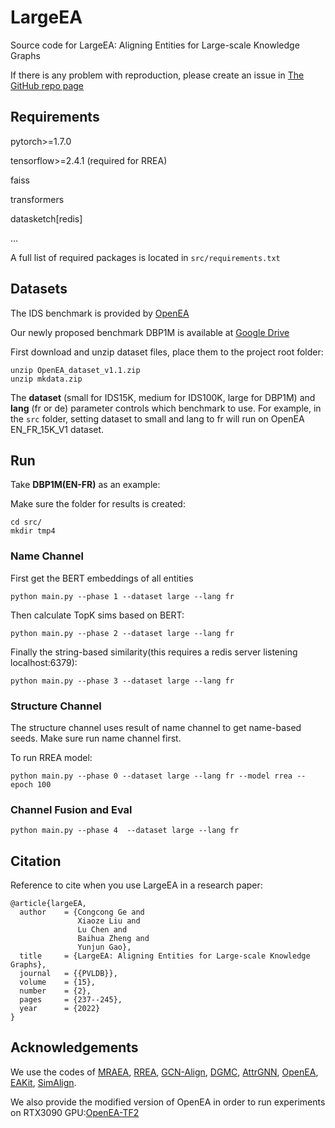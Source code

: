 # LargeEA

Source code for LargeEA: Aligning Entities for Large-scale Knowledge Graphs 

If there is any problem with reproduction, please create an issue in [The GitHub repo page](https://github.com/ZJU-DBL/LargeEA)


## Requirements

pytorch>=1.7.0

tensorflow>=2.4.1 (required for RREA)

faiss

transformers

datasketch[redis]

...

A full list of required packages is located in ``src/requirements.txt``

## Datasets 
The IDS benchmark is provided by [OpenEA](https://github.com/nju-websoft/OpenEA)

Our newly proposed benchmark DBP1M is available at [Google Drive](https://drive.google.com/file/d/15jeGD-6pVGlqI5jCn7KJfGIER6AeoQ-L/view?usp=sharing)

First download and unzip dataset files, place them to the project root folder:

    unzip OpenEA_dataset_v1.1.zip
    unzip mkdata.zip


The __dataset__ (small for IDS15K, medium for IDS100K, large for DBP1M) and  __lang__ (fr or de) parameter controls which benchmark to use.
For example, in the ``src`` folder, setting dataset to small and lang to fr will run on OpenEA EN_FR_15K_V1 dataset.

## Run

Take __DBP1M(EN-FR)__ as an example:

Make sure the folder for results is created:

    cd src/
    mkdir tmp4

### Name Channel

First get the BERT embeddings of all entities

    python main.py --phase 1 --dataset large --lang fr 

Then calculate TopK sims based on BERT:

    python main.py --phase 2 --dataset large --lang fr 

Finally the string-based similarity(this requires a redis server listening  localhost:6379):

    python main.py --phase 3 --dataset large --lang fr 

### Structure Channel

The structure channel uses result of name channel to get name-based seeds. Make sure run name channel first.

To run RREA model: 

    python main.py --phase 0 --dataset large --lang fr --model rrea --epoch 100 


### Channel Fusion and Eval

    python main.py --phase 4  --dataset large --lang fr 
    
    

## Citation

Reference to cite when you use LargeEA in a research paper:


    @article{largeEA,
      author    = {Congcong Ge and
                   Xiaoze Liu and
                   Lu Chen and
                   Baihua Zheng and
                   Yunjun Gao},
      title     = {LargeEA: Aligning Entities for Large-scale Knowledge Graphs},
      journal   = {{PVLDB}},
      volume    = {15},
      number    = {2},
      pages     = {237--245},
      year      = {2022}
    }


## Acknowledgements

We use the codes of 
[MRAEA](https://github.com/MaoXinn/MRAEA),
[RREA](https://github.com/MaoXinn/RREA), 
[GCN-Align](https://github.com/1049451037/GCN-Align),
[DGMC](https://github.com/rusty1s/deep-graph-matching-consensus),
[AttrGNN](https://github.com/thunlp/explore-and-evaluate),
[OpenEA](https://github.com/nju-websoft/OpenEA),
[EAKit](https://github.com/THU-KEG/EAKit),
[SimAlign](https://github.com/cisnlp/simalign).


We also provide the modified version of OpenEA in order to run experiments on RTX3090 GPU:[OpenEA-TF2](https://github.com/joker-xii/OpenEA-TF2)
